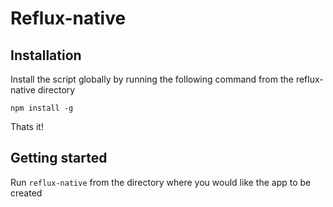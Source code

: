 # Reflux-native

## Installation
Install the script globally by running the following command from the reflux-native directory

```npm install -g```

Thats it!

## Getting started
Run `reflux-native` from the directory where you would like the app to be created